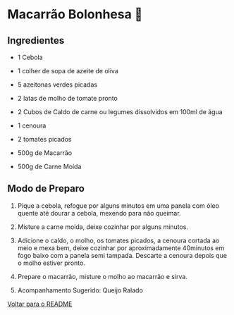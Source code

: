 # Macarrão Bolonhesa :spaghetti:

## Ingredientes

- 1 Cebola

- 1 colher de sopa de azeite de oliva

- 5 azeitonas verdes picadas

- 2 latas de molho de tomate pronto

- 2 Cubos de Caldo de carne ou legumes dissolvidos em 100ml de água

- 1 cenoura

- 2 tomates picados

- 500g de Macarrão

- 500g de Carne Moída

## Modo de Preparo

1. Pique a cebola, refogue por alguns minutos em uma panela com óleo quente até dourar a cebola, mexendo para não queimar.

2. Misture a carne moída, deixe cozinhar por alguns minutos.

3. Adicione o caldo, o molho, os tomates picados, a cenoura cortada ao meio e mexa bem, deixe cozinhar por aproximadamente 40minutos em fogo baixo com a panela semi tampada. Descarte a cenoura depois que o molho estiver pronto.

4. Prepare o macarrão, misture o molho ao macarrão e sirva.

5. Acompanhamento Sugerido: Queijo Ralado



[Voltar para o README](../README.md)


